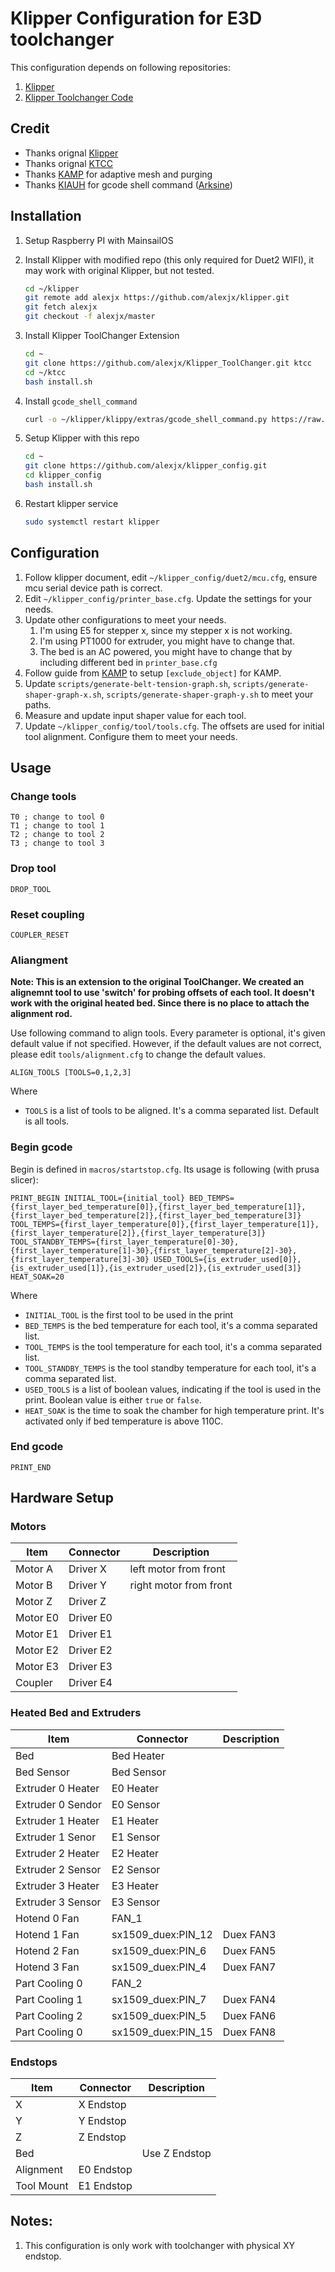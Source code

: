 # Klipper Configuration for E3D toolchanger

This configuration depends on following repositories:

1. [Klipper](https://github.com/alexjx/klipper)
2. [Klipper Toolchanger Code](https://github.com/alexjx/Klipper_ToolChanger)

## Credit

- Thanks orignal [Klipper](https://github.com/Klipper3d/klipper)
- Thanks orignal [KTCC](https://github.com/TypQxQ/Klipper_ToolChanger)
- Thanks [KAMP](https://github.com/kyleisah/Klipper-Adaptive-Meshing-Purging) for adaptive mesh and purging
- Thanks [KIAUH](https://github.com/dw-0/kiauh) for gcode shell command ([Arksine](https://github.com/Arksine))

## Installation

1. Setup Raspberry PI with MainsailOS
1. Install Klipper with modified repo (this only required for Duet2 WIFI), it may work with original Klipper, but not tested.

    ```bash
    cd ~/klipper
    git remote add alexjx https://github.com/alexjx/klipper.git
    git fetch alexjx
    git checkout -f alexjx/master
    ```

1. Install Klipper ToolChanger Extension

   ```bash
   cd ~
   git clone https://github.com/alexjx/Klipper_ToolChanger.git ktcc
   cd ~/ktcc
   bash install.sh
   ```

1. Install `gcode_shell_command`

   ```bash
   curl -o ~/klipper/klippy/extras/gcode_shell_command.py https://raw.githubusercontent.com/dw-0/kiauh/master/resources/gcode_shell_command.py
   ```

2. Setup Klipper with this repo

    ```bash
    cd ~
    git clone https://github.com/alexjx/klipper_config.git
    cd klipper_config
    bash install.sh
    ```

3. Restart klipper service

    ```bash
    sudo systemctl restart klipper
    ```

## Configuration

1. Follow klipper document, edit `~/klipper_config/duet2/mcu.cfg`, ensure mcu serial device path is correct.
2. Edit `~/klipper_config/printer_base.cfg`. Update the settings for your needs.
3. Update other configurations to meet your needs.
   1. I'm using E5 for stepper x, since my stepper x is not working.
   2. I'm using PT1000 for extruder, you might have to change that.
   3. The bed is an AC powered, you might have to change that by including different bed in `printer_base.cfg`
4. Follow guide from [KAMP](https://github.com/kyleisah/Klipper-Adaptive-Meshing-Purging) to setup `[exclude_object]` for KAMP.
5. Update `scripts/generate-belt-tension-graph.sh`, `scripts/generate-shaper-graph-x.sh`, `scripts/generate-shaper-graph-y.sh` to meet your paths.
6. Measure and update input shaper value for each tool.
7. Update `~/klipper_config/tool/tools.cfg`. The offsets are used for initial tool alignment. Configure them to meet your needs.

## Usage

### Change tools

```gcode
T0 ; change to tool 0
T1 ; change to tool 1
T2 ; change to tool 2
T3 ; change to tool 3
```

### Drop tool

```gcode
DROP_TOOL
```

### Reset coupling

```gcode
COUPLER_RESET
```

### Aliangment

**Note: This is an extension to the original ToolChanger. We created an alignemnt tool to use 'switch' for probing offsets of each tool. It doesn't work with the original heated bed. Since there is no place to attach the alignment rod.**

Use following command to align tools. Every parameter is optional, it's given default value if not specified.
However, if the default values are not correct, please edit `tools/alignment.cfg` to change the default values.

```gcode
ALIGN_TOOLS [TOOLS=0,1,2,3]
```

Where

- `TOOLS` is a list of tools to be aligned. It's a comma separated list. Default is all tools.

### Begin gcode

Begin is defined in `macros/startstop.cfg`. Its usage is following (with prusa slicer):

```gcode
PRINT_BEGIN INITIAL_TOOL={initial_tool} BED_TEMPS={first_layer_bed_temperature[0]},{first_layer_bed_temperature[1]},{first_layer_bed_temperature[2]},{first_layer_bed_temperature[3]} TOOL_TEMPS={first_layer_temperature[0]},{first_layer_temperature[1]},{first_layer_temperature[2]},{first_layer_temperature[3]} TOOL_STANDBY_TEMPS={first_layer_temperature[0]-30},{first_layer_temperature[1]-30},{first_layer_temperature[2]-30},{first_layer_temperature[3]-30} USED_TOOLS={is_extruder_used[0]},{is_extruder_used[1]},{is_extruder_used[2]},{is_extruder_used[3]} HEAT_SOAK=20
```

Where

- `INITIAL_TOOL` is the first tool to be used in the print
- `BED_TEMPS` is the bed temperature for each tool, it's a comma separated list.
- `TOOL_TEMPS` is the tool temperature for each tool, it's a comma separated list.
- `TOOL_STANDBY_TEMPS` is the tool standby temperature for each tool, it's a comma separated list.
- `USED_TOOLS` is a list of boolean values, indicating if the tool is used in the print. Boolean value is either `true` or `false`.
- `HEAT_SOAK` is the time to soak the chamber for high temperature print. It's activated only if bed temperature is above 110C.


### End gcode

```gcode
PRINT_END
```

## Hardware Setup

### Motors

| Item     | Connector | Description            |
| -------- | --------- | ---------------------- |
| Motor A  | Driver X  | left motor from front  |
| Motor B  | Driver Y  | right motor from front |
| Motor Z  | Driver Z  |                        |
| Motor E0 | Driver E0 |                        |
| Motor E1 | Driver E1 |                        |
| Motor E2 | Driver E2 |                        |
| Motor E3 | Driver E3 |                        |
| Coupler  | Driver E4 |                        |

### Heated Bed and Extruders

| Item              | Connector          | Description |
| ----------------- | ------------------ | ----------- |
| Bed               | Bed Heater         |             |
| Bed Sensor        | Bed Sensor         |             |
| Extruder 0 Heater | E0 Heater          |             |
| Extruder 0 Sendor | E0 Sensor          |             |
| Extruder 1 Heater | E1 Heater          |             |
| Extruder 1 Senor  | E1 Sensor          |             |
| Extruder 2 Heater | E2 Heater          |             |
| Extruder 2 Sensor | E2 Sensor          |             |
| Extruder 3 Heater | E3 Heater          |             |
| Extruder 3 Sensor | E3 Sensor          |             |
| Hotend 0 Fan      | FAN_1              |             |
| Hotend 1 Fan      | sx1509_duex:PIN_12 | Duex FAN3   |
| Hotend 2 Fan      | sx1509_duex:PIN_6  | Duex FAN5   |
| Hotend 3 Fan      | sx1509_duex:PIN_4  | Duex FAN7   |
| Part Cooling 0    | FAN_2              |             |
| Part Cooling 1    | sx1509_duex:PIN_7  | Duex FAN4   |
| Part Cooling 2    | sx1509_duex:PIN_5  | Duex FAN6   |
| Part Cooling 0    | sx1509_duex:PIN_15 | Duex FAN8   |

### Endstops

| Item       | Connector  | Description   |
| ---------- | ---------- | ------------- |
| X          | X Endstop  |               |
| Y          | Y Endstop  |               |
| Z          | Z Endstop  |               |
| Bed        |            | Use Z Endstop |
| Alignment  | E0 Endstop |               |
| Tool Mount | E1 Endstop |               |


## Notes:

1. This configuration is only work with toolchanger with physical XY endstop.
